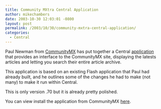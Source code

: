 ```yaml
---
title: Community MXtra Central Application
author: mikechambers
date: 2003-10-30 12:03:01 -0800
layout: post
permalink: /2003/10/30/community-mxtra-central-application/
categories:
  - Central
---
```



Paul Newman from [CommunityMX][1] has put together a Central [application][2] that provides an interface to the CommunityMX site, displaying the latests articles and letting you search their entire article archive.

This application is based on an existing Flash application that Paul had already built, and he outlines some of the changes he had to make (not many) to make it run within Central.

This is only version .70 but it is already pretty polished. 

You can view install the application from CommunityMX [here][2].

 [1]: http://www.communitymx.com
 [2]: http://www.communitymx.com/content/article.cfm?cid=A2D2A836CDB0353C